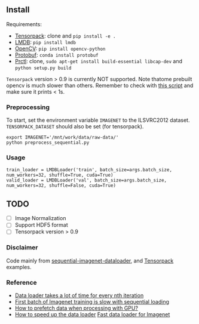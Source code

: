 Install
-------
Requirements:

* [Tensorpack][]: clone and `pip install -e .`
* [LMDB][]: `pip install lmdb`
* [OpenCV][]: `pip install opencv-python`
* [Protobuf][]: `conda install protobuf`
* [Prctl][]: clone, `sudo apt-get install build-essential libcap-dev` and `python setup.py build`


[tensorpack]: https://github.com/ppwwyyxx/tensorpack
[lmdb]: https://lmdb.readthedocs.io/en/release/
[opencv]: https://pypi.python.org/pypi/opencv-python
[Protobuf]: https://github.com/google/protobuf
[Prctl]: https://github.com/seveas/python-prctl


`Tensorpack` version > 0.9 is currently NOT supported.
Note thatome prebuilt opencv is much slower than others. 
Remember to check with [this script](https://github.com/tensorpack/benchmarks/blob/master/ImageNet/benchmark-opencv-resize.py) and make sure it prints < 1s.

### Preprocessing

To start, set the environment variable `IMAGENET` to the ILSVRC2012 
dataset. `TENSORPACK_DATASET` should also be set (for tensorpack).

```script
export IMAGENET='/mnt/work/data/raw-data/'
python preprocess_sequential.py
```

### Usage

```
train_loader = LMDBLoader('train', batch_size=args.batch_size, num_workers=32, shuffle=True, cuda=True)
valid_loader = LMDBLoader('val', batch_size=args.batch_size, num_workers=32, shuffle=False, cuda=True) 
```
## TODO 
- [ ] Image Normalization
- [ ] Support HDF5 format
- [ ] Tensorpack version > 0.9

### Disclaimer

Code mainly from [sequential-imagenet-dataloader](https://github.com/BayesWatch/sequential-imagenet-dataloader), and [Tensorpack](https://github.com/tensorpack/tensorpack) examples.

### Reference

* [Data loader takes a lot of time for every nth iteration](https://discuss.pytorch.org/t/data-loader-takes-a-lot-of-time-for-every-nth-iteration/10831)
* [First batch of Imagenet training is slow with sequential loading](https://discuss.pytorch.org/t/first-batch-of-imagenet-training-is-slow-with-sequential-loading/11464)
* [How to prefetch data when processing with GPU?](https://discuss.pytorch.org/t/how-to-prefetch-data-when-processing-with-gpu/548)
* [How to speed up the data loader](https://discuss.pytorch.org/t/how-to-speed-up-the-data-loader/13740)
[Fast data loader for Imagenet](https://discuss.pytorch.org/t/fast-data-loader-for-imagenet/988/14)

